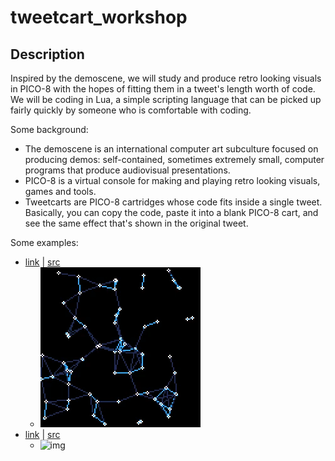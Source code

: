 # tweetcart_workshop

## Description
Inspired by the demoscene, we will study and produce retro looking visuals in PICO-8 with the hopes of fitting them in a tweet's length worth of code. We will be coding in Lua, a simple scripting language that can be picked up fairly quickly by someone who is comfortable with coding.

Some background:
- The demoscene is an international computer art subculture focused on producing demos: self-contained, sometimes extremely small, computer programs that produce audiovisual presentations. 
- PICO-8 is a virtual console for making and playing retro looking visuals, games and tools.
- Tweetcarts are PICO-8 cartridges whose code fits inside a single tweet. Basically, you can copy the code, paste it into a blank PICO-8 cart, and see the same effect that's shown in the original tweet. 

Some examples:

- [link](https://twitter.com/fernandojsg/status/1101800243216244737) | [src](tweetcarts/examples/fernandojsg_graph.lua)
  - ![img](gifs/examples/fernandojsg_graph.gif)
- [link](https://twitter.com/alexthescott/status/1502791044810772481) | [src](tweetcarts/examples/alexthescott_colorful_squigle.lua)
  - ![img](gifs/examples/alexthescott_colorful_squigle.gif)